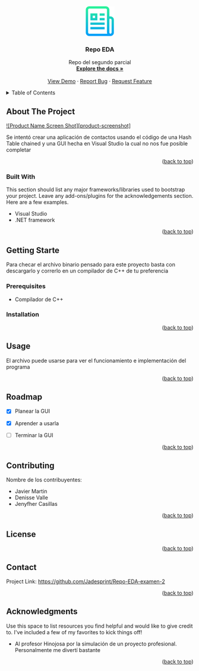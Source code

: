 <!-- Improved compatibility of back to top link: See: https://github.com/othneildrew/Best-README-Template/pull/73 -->
<a name="readme-top"></a>
<!--
*** Thanks for checking out the Best-README-Template. If you have a suggestion
*** that would make this better, please fork the repo and create a pull request
*** or simply open an issue with the tag "enhancement".
*** Don't forget to give the project a star!
*** Thanks again! Now go create something AMAZING! :D
-->



<!-- PROJECT SHIELDS -->
<!--
*** I'm using markdown "reference style" links for readability.
*** Reference links are enclosed in brackets [ ] instead of parentheses ( ).
*** See the bottom of this document for the declaration of the reference variables
*** for contributors-url, forks-url, etc. This is an optional, concise syntax you may use.
*** https://www.markdownguide.org/basic-syntax/#reference-style-links
-->


<!-- PROJECT LOGO -->
<br />
<div align="center">
  <a href="https://github.com/Jadesprint/Repo-EDA-examen-2">
    <img src="images/logo.png" alt="Logo" width="80" height="80">
  </a>

  <h3 align="center">Repo EDA</h3>

  <p align="center">
    Repo del segundo parcial
    <br />
    <a href="https://github.com/othneildrew/Best-README-Template"><strong>Explore the docs »</strong></a>
    <br />
    <br />
    <a href="https://github.com/othneildrew/Best-README-Template">View Demo</a>
    ·
    <a href="https://github.com/othneildrew/Best-README-Template/issues">Report Bug</a>
    ·
    <a href="https://github.com/othneildrew/Best-README-Template/issues">Request Feature</a>
  </p>
</div>



<!-- TABLE OF CONTENTS -->
<details>
  <summary>Table of Contents</summary>
  <ol>
    <li>
      <a href="#about-the-project">About The Project</a>
      <ul>
        <li><a href="#built-with">Built With</a></li>
      </ul>
    </li>
    <li>
      <a href="#getting-started">Getting Started</a>
      <ul>
        <li><a href="#prerequisites">Prerequisites</a></li>
        <li><a href="#installation">Installation</a></li>
      </ul>
    </li>
    <li><a href="#usage">Usage</a></li>
    <li><a href="#roadmap">Roadmap</a></li>
    <li><a href="#contributing">Contributing</a></li>
    <li><a href="#license">License</a></li>
    <li><a href="#contact">Contact</a></li>
    <li><a href="#acknowledgments">Acknowledgments</a></li>
  </ol>
</details>



<!-- ABOUT THE PROJECT -->
## About The Project

[![Product Name Screen Shot][product-screenshot]](https://example.com)

Se intentó crear una aplicación de contactos usando el código de una Hash Table chained y una GUI hecha en Visual Studio la cual no nos fue posible completar

<p align="right">(<a href="#readme-top">back to top</a>)</p>



### Built With

This section should list any major frameworks/libraries used to bootstrap your project. Leave any add-ons/plugins for the acknowledgements section. Here are a few examples.

* Visual Studio
* .NET framework


<p align="right">(<a href="#readme-top">back to top</a>)</p>



<!-- GETTING STARTED -->
## Getting Starte

Para checar el archivo binario pensado para este proyecto basta con descargarlo y correrlo en un compilador de C++ de tu preferencia

### Prerequisites

* Compilador de C++

### Installation


<p align="right">(<a href="#readme-top">back to top</a>)</p>



<!-- USAGE EXAMPLES -->
## Usage

El archivo puede usarse para ver el funcionamiento e implementación del programa


<p align="right">(<a href="#readme-top">back to top</a>)</p>



<!-- ROADMAP -->
## Roadmap

- [x] Planear la GUI
- [x] Aprender a usarla
- [ ] Terminar la GUI


<p align="right">(<a href="#readme-top">back to top</a>)</p>



<!-- CONTRIBUTING -->
## Contributing
Nombre de los contribuyentes: 
* Javier Martin
* Denisse Valle
* Jenyfher Casillas
<p align="right">(<a href="#readme-top">back to top</a>)</p>



<!-- LICENSE -->
## License


<p align="right">(<a href="#readme-top">back to top</a>)</p>



<!-- CONTACT -->
## Contact

Project Link: https://github.com/Jadesprint/Repo-EDA-examen-2

<p align="right">(<a href="#readme-top">back to top</a>)</p>



<!-- ACKNOWLEDGMENTS -->
## Acknowledgments

Use this space to list resources you find helpful and would like to give credit to. I've included a few of my favorites to kick things off!

* Al profesor Hinojosa por la simulación de un proyecto profesional. Personalmente me divertí bastante

<p align="right">(<a href="#readme-top">back to top</a>)</p>



